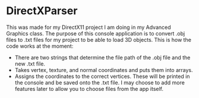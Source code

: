 # DirectXParser
This was made for my DirectX11 project I am doing in my Advanced Graphics class.
The purpose of this console application is to convert .obj files to .txt files for my project to be able to load 3D objects.
This is how the code works at the moment:
- There are two strings that determine the file path of the .obj file and the new .txt file.
- Takes vertex, texture, and normal coordinates and puts them into arrays.
- Assigns the coordinates to the correct vertices. These will be printed in the console and be saved onto the .txt file.
I may choose to add more features later to allow you to choose files from the app itself.
